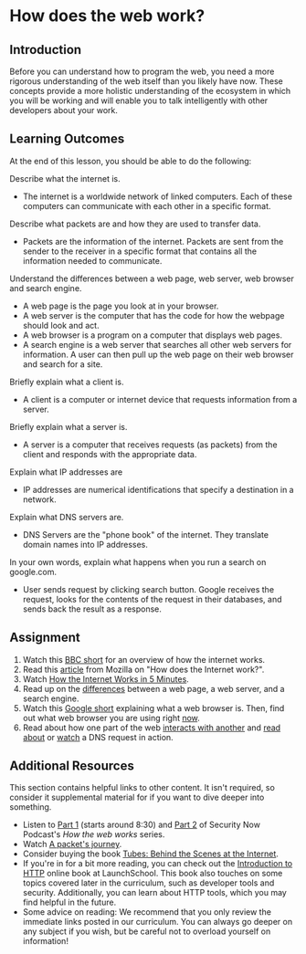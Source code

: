 # How does the web work?

## Introduction

Before you can understand how to program the web, you need a more rigorous understanding of the web itself than you likely have now. These concepts provide a more holistic understanding of the ecosystem in which you will be working and will enable you to talk intelligently with other developers about your work.

## Learning Outcomes

At the end of this lesson, you should be able to do the following:

Describe what the internet is.

* The internet is a worldwide network of linked computers. Each of these computers can communicate with each other in a specific format.

Describe what packets are and how they are used to transfer data.

* Packets are the information of the internet. Packets are sent from the sender to the receiver in a specific format that contains all the information needed to communicate.

Understand the differences between a web page, web server, web browser and search engine.

* A web page is the page you look at in your browser.
* A web server is the computer that has the code for how the webpage should look and act.
* A web browser is a program on a computer that displays web pages.
* A search engine is a web server that searches all other web servers for information. A user can then pull up the web page on their web browser and search for a site.

Briefly explain what a client is.

* A client is a computer or internet device that requests information from a server.

Briefly explain what a server is.

* A server is a computer that receives requests \(as packets\) from the client and responds with the appropriate data.

Explain what IP addresses are

* IP addresses are numerical identifications that specify a destination in a network.

Explain what DNS servers are.

* DNS Servers are the "phone book" of the internet. They translate domain names into IP addresses.

In your own words, explain what happens when you run a search on google.com.

* User sends request by clicking search button. Google receives the request, looks for the contents of the request in their databases, and sends back the result as a response.

## Assignment

1. Watch this [BBC short](https://www.youtube.com/watch?v=eHp1l73ztB8) for an overview of how the internet works.
2. Read this [article](https://developer.mozilla.org/en-US/Learn/Common_questions/How_does_the_Internet_work) from Mozilla on "How does the Internet work?".
3. Watch [How the Internet Works in 5 Minutes](https://youtu.be/7_LPdttKXPc?t=46s).
4. Read up on the [differences](https://developer.mozilla.org/en-US/Learn/Common_questions/Pages_sites_servers_and_search_engines) between a web page, a web server, and a search engine.
5. Watch this [Google short](https://youtu.be/BrXPcaRlBqo) explaining what a web browser is. Then, find out what web browser you are using right [now](https://www.whatsmybrowser.org/).
6. Read about how one part of the web [interacts with another](https://developer.mozilla.org/en-US/Learn/Getting_started_with_the_web/How_the_Web_works#Clients_and_servers) and [read about](https://developer.mozilla.org/en-US/Learn/Common_questions/What_is_a_domain_name#How_does_a_DNS_request_work) or [watch](https://www.youtube.com/watch?v=72snZctFFtA&feature=youtu.be&t=45s) a DNS request in action.

## Additional Resources

This section contains helpful links to other content. It isn't required, so consider it supplemental material for if you want to dive deeper into something.

* Listen to [Part 1](https://twit.tv/shows/security-now/episodes/25?autostart=false) \(starts around 8:30\) and [Part 2](https://twit.tv/shows/security-now/episodes/26?autostart=false) of Security Now Podcast's _How the web works_ series.
* Watch [A packet's journey](https://www.youtube.com/watch?v=ewrBalT_eBM&feature).
* Consider buying the book [Tubes: Behind the Scenes at the Internet](https://www.amazon.co.uk/dp/B007TB5SKA/ref=dp-kindle-redirect?_encoding=UTF8&btkr=1).
* If you're in for a bit more reading, you can check out the [Introduction to HTTP](https://launchschool.com/books/http) online book at LaunchSchool. This book also touches on some topics covered later in the curriculum, such as developer tools and security. Additionally, you can learn about HTTP tools, which you may find helpful in the future.
* Some advice on reading: We recommend that you only review the immediate links posted in our curriculum. You can always go deeper on any subject if you wish, but be careful not to overload yourself on information!  


